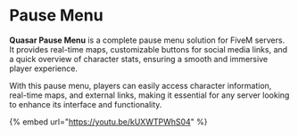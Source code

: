 # Pause Menu

**Quasar Pause Menu** is a complete pause menu solution for FiveM servers. It provides real-time maps, customizable buttons for social media links, and a quick overview of character stats, ensuring a smooth and immersive player experience.

With this pause menu, players can easily access character information, real-time maps, and external links, making it essential for any server looking to enhance its interface and functionality.

{% embed url="https://youtu.be/kUXWTPWhS04" %}

